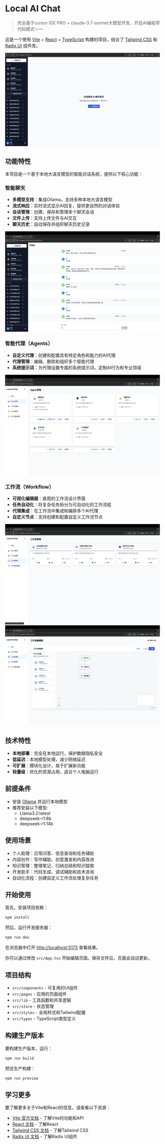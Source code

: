 # Local AI Chat

> 完全基于cursor IDE PRO + claude-3.7-sonnet大模型开发，开启AI编程零代码模式～～

这是一个使用 [Vite](https://vitejs.dev/) + [React](https://react.dev/) + [TypeScript](https://www.typescriptlang.org/) 构建的项目，结合了 [Tailwind CSS](https://tailwindcss.com/) 和 [Radix UI](https://www.radix-ui.com/) 组件库。

![](assets/1742445165345.jpg)

## 功能特性

本项目是一个基于本地大语言模型的智能对话系统，提供以下核心功能：

### 智能聊天

- **多模型支持**：集成Ollama，支持多种本地大语言模型
- **流式响应**：实时流式显示AI回复，提供更自然的对话体验
- **会话管理**：创建、保存和管理多个聊天会话
- **文件上传**：支持上传文件与AI交互
- **聊天历史**：自动保存并组织聊天历史记录


![聊天界面截图](assets/WX20250320-123351@2x.png)

### 智能代理（Agents）

- **自定义代理**：创建和配置具有特定角色和能力的AI代理
- **代理管理**：编辑、删除和组织多个智能代理
- **系统提示词**：为代理设置专属的系统提示词，定制AI行为和专业领域

![](assets/WX20250320-123454@2x.png)

### 工作流（Workflow）

- **可视化编辑器**：直观的工作流设计界面
- **任务自动化**：将复杂任务拆分为可自动化的工作流程
- **代理集成**：在工作流中集成和编排多个AI代理
- **自定义节点**：支持创建和配置自定义工作流节点

![](assets/WX20250320-123519@2x.png)
![](assets/WX20250320-123507@2x.png)

## 技术特性

- **本地部署**：完全在本地运行，保护数据隐私安全
- **低延迟**：本地模型处理，减少网络延迟
- **可扩展**：模块化设计，易于扩展新功能
- **轻量级**：优化的资源占用，适合个人电脑运行

## 前提条件

- 安装 [Ollama](https://ollama.ai/) 并运行本地模型
- 推荐安装以下模型:
  - Llama3.2:latest
  - deepseek-r1:8b
  - deepseek-r1:14b

## 使用场景

- 个人助理：日常问答、信息查询和任务辅助
- 内容创作：写作辅助、创意激发和内容改进
- 知识管理：整理笔记、归纳总结和知识提取
- 开发助手：代码生成、调试辅助和技术咨询
- 自动化流程：创建自定义工作流处理复杂任务

## 开始使用

首先，安装项目依赖：

```bash
npm install
```

然后，运行开发服务器：

```bash
npm run dev
```

在浏览器中打开 [http://localhost:5173](http://localhost:5173) 查看结果。


你可以通过修改 `src/App.tsx` 开始编辑页面。保存文件后，页面会自动更新。

## 项目结构

- `src/components` - 可复用的UI组件
- `src/pages` - 应用的页面组件
- `src/lib` - 工具函数和共享逻辑
- `src/store` - 状态管理
- `src/styles` - 全局样式和Tailwind配置
- `src/types` - TypeScript类型定义

## 构建生产版本

要构建生产版本，运行：

```bash
npm run build
```

预览生产构建：

```bash
npm run preview
```

## 学习更多

要了解更多关于Vite和React的信息，请查看以下资源：

- [Vite 官方文档](https://vitejs.dev/guide/) - 了解Vite的功能和API
- [React 文档](https://react.dev/) - 了解React
- [Tailwind CSS 文档](https://tailwindcss.com/docs) - 了解Tailwind CSS
- [Radix UI 文档](https://www.radix-ui.com/docs/primitives/overview/introduction) - 了解Radix UI组件
